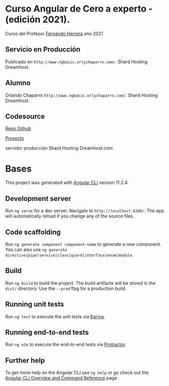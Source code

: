 # Curso Angular de Cero a experto - (edición 2021). 

Curso del Profesor [Fernando Herrera](https://www.fernando-herrera.com) año 2021


## Servicio en Producción

Publicado en `http://www.ngbasic.orlychaparro.com/`. 
Shard Hosting Dreamhost.

## Alumno

Orlando Chaparro  `http://www.ngbasic.orlychaparro.com/`. 
Shard Hosting Dreamhost.

## Codesource

[Repo Github](https://github.com/orlychaparro)

[Proyecto](https://github.com/orlychaparro/Angular-basicos-FH)

servidor producción Shard Hosting Dreamhost.com 

# Bases

This project was generated with [Angular CLI](https://github.com/angular/angular-cli) version 11.2.4.

## Development server

Run `ng serve` for a dev server. Navigate to `http://localhost:4200/`. The app will automatically reload if you change any of the source files.

## Code scaffolding

Run `ng generate component component-name` to generate a new component. You can also use `ng generate directive|pipe|service|class|guard|interface|enum|module`.

## Build

Run `ng build` to build the project. The build artifacts will be stored in the `dist/` directory. Use the `--prod` flag for a production build.

## Running unit tests

Run `ng test` to execute the unit tests via [Karma](https://karma-runner.github.io).

## Running end-to-end tests

Run `ng e2e` to execute the end-to-end tests via [Protractor](http://www.protractortest.org/).

## Further help

To get more help on the Angular CLI use `ng help` or go check out the [Angular CLI Overview and Command Reference](https://angular.io/cli) page.
